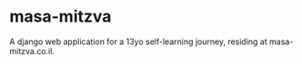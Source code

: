 # masa-mitzva
A django web application for a 13yo self-learning journey, residing at masa-mitzva.co.il. 
